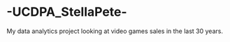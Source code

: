 # -UCDPA_StellaPete-

My data analytics project looking at video games sales in the last 30 years. 
